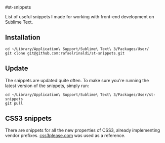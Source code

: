 #st-snippets

List of useful snippets I made for working with front-end development on Sublime Text.

## Installation

	cd ~/Library/Application\ Support/Sublime\ Text\ 3/Packages/User/
	git clone git@github.com:rafaelrinaldi/st-snippets.git 

## Update
The snippets are updated quite often. To make sure you're running the latest version of the snippets, simply run:

	cd ~/Library/Application\ Support/Sublime\ Text\ 3/Packages/User/st-snippets
	git pull

## CSS3 snippets
There are snippets for all the new properties of CSS3, already implementing vendor prefixes. [css3please.com](http://css3please.com) was used as a reference.